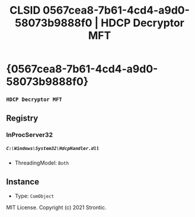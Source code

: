 ﻿---
title: "CLSID 0567cea8-7b61-4cd4-a9d0-58073b9888f0 | HDCP Decryptor MFT"
excerpt: What is COM-Object CLSID 0567cea8-7b61-4cd4-a9d0-58073b9888f0?
---

# {0567cea8-7b61-4cd4-a9d0-58073b9888f0}

### `HDCP Decryptor MFT`

## Registry


### InProcServer32

##### `C:\Windows\System32\HdcpHandler.dll`
* ThreadingModel: `Both`

## Instance

* Type: `ComObject`

MIT License. Copyright (c) 2021 Strontic.


